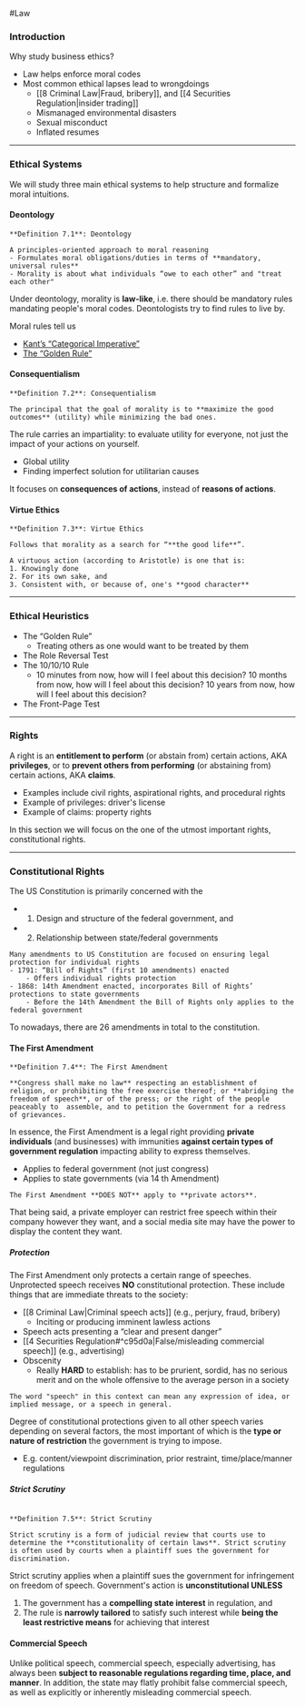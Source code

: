 #Law
### Introduction
Why study business ethics?
- Law helps enforce moral codes
- Most common ethical lapses lead to wrongdoings
	- [[8 Criminal Law|Fraud, bribery]], and [[4 Securities Regulation|insider trading]]
	- Mismanaged environmental disasters
	- Sexual misconduct
	- Inflated resumes

---
### Ethical Systems
We will study three main ethical systems to help structure and formalize moral intuitions.

#### Deontology

```ad-important
**Definition 7.1**: Deontology

A principles-oriented approach to moral reasoning
- Formulates moral obligations/duties in terms of **mandatory, universal rules**
- Morality is about what individuals “owe to each other” and "treat each other"
```

Under deontology, morality is **law-like**, i.e. there should be mandatory rules mandating people's moral codes. Deontologists try to find rules to live by.

Moral rules tell us
- [Kant’s “Categorical Imperative”](https://en.wikipedia.org/wiki/Categorical_imperative)
- [The “Golden Rule”](https://en.wikipedia.org/wiki/Golden_Rule)

#### Consequentialism

```ad-important
**Definition 7.2**: Consequentialism

The principal that the goal of morality is to **maximize the good outcomes** (utility) while minimizing the bad ones.
```

The rule carries an impartiality: to evaluate utility for everyone, not just the impact of your actions on yourself.
- Global utility
- Finding imperfect solution for utilitarian causes

It focuses on **consequences of actions**, instead of **reasons of actions**.

#### Virtue Ethics

```ad-important
**Definition 7.3**: Virtue Ethics

Follows that morality as a search for “**the good life**”.

A virtuous action (according to Aristotle) is one that is:
1. Knowingly done
2. For its own sake, and
3. Consistent with, or because of, one's **good character**
```

---
### Ethical Heuristics
- The “Golden Rule”
	- Treating others as one would want to be treated by them
- The Role Reversal Test
- The 10/10/10 Rule
	- 10 minutes from now, how will I feel about this decision? 10 months from now, how will I feel about this decision? 10 years from now, how will I feel about this decision?
- The Front-Page Test

---
### Rights
A right is an **entitlement to perform** (or abstain from) certain actions, AKA **privileges**, or to **prevent others from performing** (or abstaining from) certain actions, AKA **claims**.
- Examples include civil rights, aspirational rights, and procedural rights
- Example of privileges: driver's license
- Example of claims: property rights

In this section we will focus on the one of the utmost important rights, constitutional rights.

---
### Constitutional Rights
The US Constitution is primarily concerned with the 
- 1. Design and structure of the federal government, and
- 2. Relationship between state/federal governments 

```ad-note
Many amendments to US Constitution are focused on ensuring legal protection for individual rights  
- 1791: “Bill of Rights” (first 10 amendments) enacted  
	- Offers individual rights protection
- 1868: 14th Amendment enacted, incorporates Bill of Rights’ protections to state governments
	- Before the 14th Amendment the Bill of Rights only applies to the federal government
```

To nowadays, there are 26 amendments in total to the constitution.
#### The First Amendment

```ad-important
**Definition 7.4**: The First Amendment

**Congress shall make no law** respecting an establishment of religion, or prohibiting the free exercise thereof; or **abridging the freedom of speech**, or of the press; or the right of the people peaceably to  assemble, and to petition the Government for a redress of grievances.
```

In essence, the First Amendment is a legal right providing **private individuals** (and businesses) with immunities **against certain types of government regulation** impacting ability to express themselves.
- Applies to federal government (not just congress)
- Applies to state governments (via 14 th Amendment)

```ad-important
The First Amendment **DOES NOT** apply to **private actors**.
```

That being said, a private employer can restrict free speech within their company however they want, and a social media site may have the power to display the content they want.

##### Protection
The First Amendment only protects a certain range of speeches. Unprotected speech receives **NO** constitutional protection. These include things that are immediate threats to the society:
- [[8 Criminal Law|Criminal speech acts]] (e.g., perjury, fraud, bribery) 
	- Inciting or producing imminent lawless actions
- Speech acts presenting a “clear and present danger”  
- [[4 Securities Regulation#^c95d0a|False/misleading commercial speech]] (e.g., advertising)  
- Obscenity
	- Really **HARD** to establish: has to be prurient, sordid, has no serious merit and on the whole offensive to the average person in a society

```ad-note
The word "speech" in this context can mean any expression of idea, or implied message, or a speech in general.
```

Degree of constitutional protections given to all other speech varies depending on several factors, the most important of which is the **type or nature of restriction** the government is trying to impose.
- E.g. content/viewpoint discrimination, prior restraint, time/place/manner regulations

##### Strict Scrutiny

```ad-important

**Definition 7.5**: Strict Scrutiny

Strict scrutiny is a form of judicial review that courts use to determine the **constitutionality of certain laws**. Strict scrutiny is often used by courts when a plaintiff sues the government for discrimination.
```

Strict scrutiny applies when a plaintiff sues the government for infringement on freedom of speech. Government's action is **unconstitutional UNLESS**
1. The government has a **compelling state interest** in regulation, and
2. The rule is **narrowly tailored** to satisfy such interest while **being the least restrictive means** for achieving that interest
#### Commercial Speech
Unlike political speech, commercial speech, especially advertising, has always been **subject to reasonable regulations regarding time, place, and manner**. In addition, the state may flatly prohibit false commercial speech, as well as explicitly or inherently misleading commercial speech.